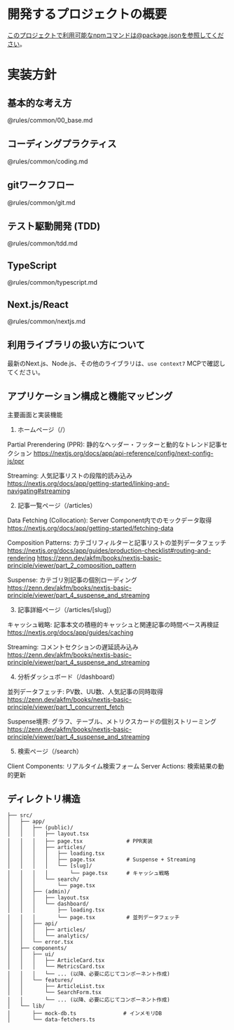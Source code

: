 # 開発するプロジェクトの概要

このプロジェクトで利用可能なnpmコマンドは@package.jsonを参照してください。

# 実装方針

## 基本的な考え方

@rules/common/00_base.md

## コーディングプラクティス

@rules/common/coding.md

## gitワークフロー

@rules/common/git.md

## テスト駆動開発 (TDD)

@rules/common/tdd.md

## TypeScript

@rules/common/typescript.md

## Next.js/React

@rules/common/nextjs.md

## 利用ライブラリの扱い方について

最新のNext.js、Node.js、その他のライブラリは、`use context7` MCPで確認してください。

## アプリケーション構成と機能マッピング

主要画面と実装機能

1. ホームページ（/）

Partial Prerendering (PPR): 静的なヘッダー・フッターと動的なトレンド記事セクション
https://nextjs.org/docs/app/api-reference/config/next-config-js/ppr

Streaming: 人気記事リストの段階的読み込み
https://nextjs.org/docs/app/getting-started/linking-and-navigating#streaming

2. 記事一覧ページ（/articles）

Data Fetching (Collocation): Server Component内でのモックデータ取得
https://nextjs.org/docs/app/getting-started/fetching-data

Composition Patterns: カテゴリフィルターと記事リストの並列データフェッチ
https://nextjs.org/docs/app/guides/production-checklist#routing-and-rendering
https://zenn.dev/akfm/books/nextjs-basic-principle/viewer/part_2_composition_pattern

Suspense: カテゴリ別記事の個別ローディング
https://zenn.dev/akfm/books/nextjs-basic-principle/viewer/part_4_suspense_and_streaming

3. 記事詳細ページ（/articles/[slug]）

キャッシュ戦略: 記事本文の積極的キャッシュと関連記事の時間ベース再検証
https://nextjs.org/docs/app/guides/caching

Streaming: コメントセクションの遅延読み込み
https://zenn.dev/akfm/books/nextjs-basic-principle/viewer/part_4_suspense_and_streaming

4. 分析ダッシュボード（/dashboard）

並列データフェッチ: PV数、UU数、人気記事の同時取得
https://zenn.dev/akfm/books/nextjs-basic-principle/viewer/part_1_concurrent_fetch

Suspense境界: グラフ、テーブル、メトリクスカードの個別ストリーミング
https://zenn.dev/akfm/books/nextjs-basic-principle/viewer/part_4_suspense_and_streaming

5. 検索ページ（/search）

Client Components: リアルタイム検索フォーム
Server Actions: 検索結果の動的更新

## ディレクトリ構造

```
├── src/
│   ├── app/
│   │   ├── (public)/
│   │   │   ├── layout.tsx
│   │   │   ├── page.tsx              # PPR実装
│   │   │   ├── articles/
│   │   │   │   ├── loading.tsx
│   │   │   │   ├── page.tsx          # Suspense + Streaming
│   │   │   │   └── [slug]/
│   │   │   │       └── page.tsx      # キャッシュ戦略
│   │   │   └── search/
│   │   │       └── page.tsx
│   │   ├── (admin)/
│   │   │   ├── layout.tsx
│   │   │   └── dashboard/
│   │   │       ├── loading.tsx
│   │   │       └── page.tsx          # 並列データフェッチ
│   │   ├── api/
│   │   │   ├── articles/
│   │   │   └── analytics/
│   │   └── error.tsx
│   ├── components/
│   │   ├── ui/
│   │   │   ├── ArticleCard.tsx
│   │   │   └── MetricsCard.tsx
│   │   │   └── ... (以降、必要に応じてコンポーネント作成)
│   │   └── features/
│   │       ├── ArticleList.tsx
│   │       └── SearchForm.tsx
│   │       └── ... (以降、必要に応じてコンポーネント作成)
│   └── lib/
│       ├── mock-db.ts               # インメモリDB
│       └── data-fetchers.ts
```
